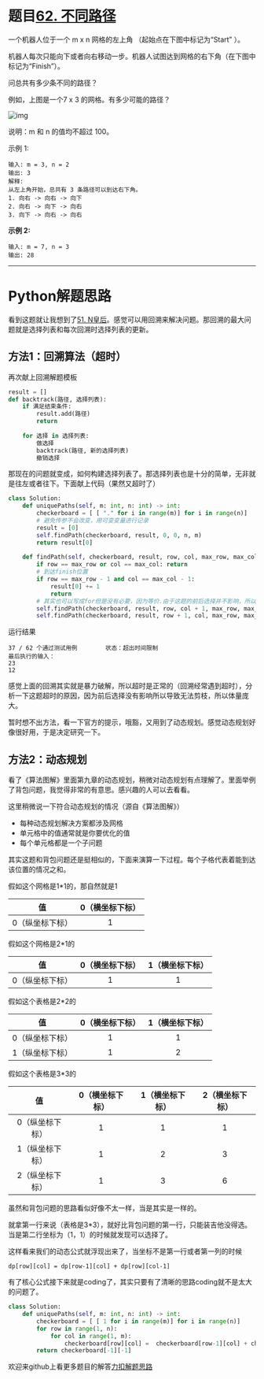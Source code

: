 # 题目[62. 不同路径](https://leetcode-cn.com/problems/unique-paths/)

一个机器人位于一个 m x n 网格的左上角 （起始点在下图中标记为“Start” ）。

机器人每次只能向下或者向右移动一步。机器人试图达到网格的右下角（在下图中标记为“Finish”）。

问总共有多少条不同的路径？

例如，上图是一个7 x 3 的网格。有多少可能的路径？

![img](https://assets.leetcode-cn.com/aliyun-lc-upload/uploads/2018/10/22/robot_maze.png)

说明：m 和 n 的值均不超过 100。

示例 1:

```
输入: m = 3, n = 2
输出: 3
解释:
从左上角开始，总共有 3 条路径可以到达右下角。
1. 向右 -> 向右 -> 向下
2. 向右 -> 向下 -> 向右
3. 向下 -> 向右 -> 向右
```

**示例 2:**

```
输入: m = 7, n = 3
输出: 28
```



*****

# Python解题思路

看到这题就让我想到了[51. N皇后](https://leetcode-cn.com/problems/n-queens/)。感觉可以用回溯来解决问题。那回溯的最大问题就是选择列表和每次回溯时选择列表的更新。

## 方法1：回溯算法（超时）

再次献上回溯解题模板

```python
result = []
def backtrack(路径, 选择列表):
    if 满足结束条件:
        result.add(路径)
        return
    
    for 选择 in 选择列表:
        做选择
        backtrack(路径, 新的选择列表)
        撤销选择
```

那现在的问题就变成，如何构建选择列表了。那选择列表也是十分的简单，无非就是往左或者往下。下面献上代码（果然又超时了）

```python
class Solution:
    def uniquePaths(self, m: int, n: int) -> int:
        checkerboard = [ [ "." for i in range(m)] for i in range(n)]
        # 避免传参不会改变，用可变变量进行记录
        result = [0]
        self.findPath(checkerboard, result, 0, 0, n, m) 
        return result[0]     
    
    def findPath(self, checkerboard, result, row, col, max_row, max_col):
        if row == max_row or col == max_col: return
        # 到达finish位置
        if row == max_row - 1 and col == max_col - 1:
            result[0] += 1
            return
        # 其实也可以写成for但是没有必要，因为等价.由于这题的前后选择并不影响，所以也就没有撤销选择
        self.findPath(checkerboard, result, row, col + 1, max_row, max_col)
        self.findPath(checkerboard, result, row + 1, col, max_row, max_col)
```

运行结果

```
37 / 62 个通过测试用例        状态：超出时间限制
最后执行的输入：
23
12
```

感觉上面的回溯其实就是暴力破解，所以超时是正常的（回溯经常遇到超时），分析一下这题超时的原因，因为前后选择没有影响所以导致无法剪枝，所以体量庞大。

暂时想不出方法，看一下官方的提示，哦豁，又用到了动态规划。感觉动态规划好像很好用，于是决定研究一下。

## 方法2：动态规划

看了《算法图解》里面第九章的动态规划，稍微对动态规划有点理解了。里面举例了背包问题，我觉得非常的有意思。感兴趣的人可以去看看。

这里稍微说一下符合动态规划的情况（源自《算法图解》）

- 每种动态规划解决方案都涉及网格
- 单元格中的值通常就是你要优化的值
- 每个单元格都是一个子问题

其实这题和背包问题还是挺相似的，下面来演算一下过程。每个子格代表着能到达该位置的情况之和。

假如这个网格是1*1的，那自然就是1

|       值        | 0（横坐标下标） |
| :-------------: | :-------------: |
| 0（纵坐标下标） |        1        |

假如这个网格是2*1的

|       值        | 0（横坐标下标） | 1（横坐标下标） |
| :-------------: | :-------------: | :-------------: |
| 0（纵坐标下标） |        1        |        1        |

假如这个表格是2*2的

|       值        | 0（横坐标下标） | 1（横坐标下标） |
| :-------------: | :-------------: | :-------------: |
| 0（纵坐标下标） |        1        |        1        |
| 1（纵坐标下标） |        1        |        2        |

假如这个表格是3*3的

|       值        | 0（横坐标下标） | 1（横坐标下标） | 2（横坐标下标） |
| :-------------: | :-------------: | :-------------: | :-------------: |
| 0（纵坐标下标） |        1        |        1        |        1        |
| 1（纵坐标下标） |        1        |        2        |        3        |
| 2（纵坐标下标） |        1        |        3        |        6        |

虽然和背包问题的思路看似好像不太一样，当是其实是一样的。

就拿第一行来说（表格是3*3），就好比背包问题的第一行，只能装吉他没得选。当是第二行坐标为（1，1）的时候就发现可以选择了。

这样看来我们的动态公式就浮现出来了，当坐标不是第一行或者第一列的时候

```
dp[row][col] = dp[row-1][col] + dp[row][col-1]
```

有了核心公式接下来就是coding了，其实只要有了清晰的思路coding就不是太大的问题了。

```python
class Solution:
    def uniquePaths(self, m: int, n: int) -> int:
        checkerboard = [ [ 1 for i in range(m)] for i in range(n)]
        for row in range(1, n):
            for col in range(1, m):
                checkerboard[row][col] =  checkerboard[row-1][col] + checkerboard[row][col-1]
        return checkerboard[-1][-1]
```



欢迎来github上看更多题目的解答[力扣解题思路](https://github.com/WRAllen/LeetCode)

  